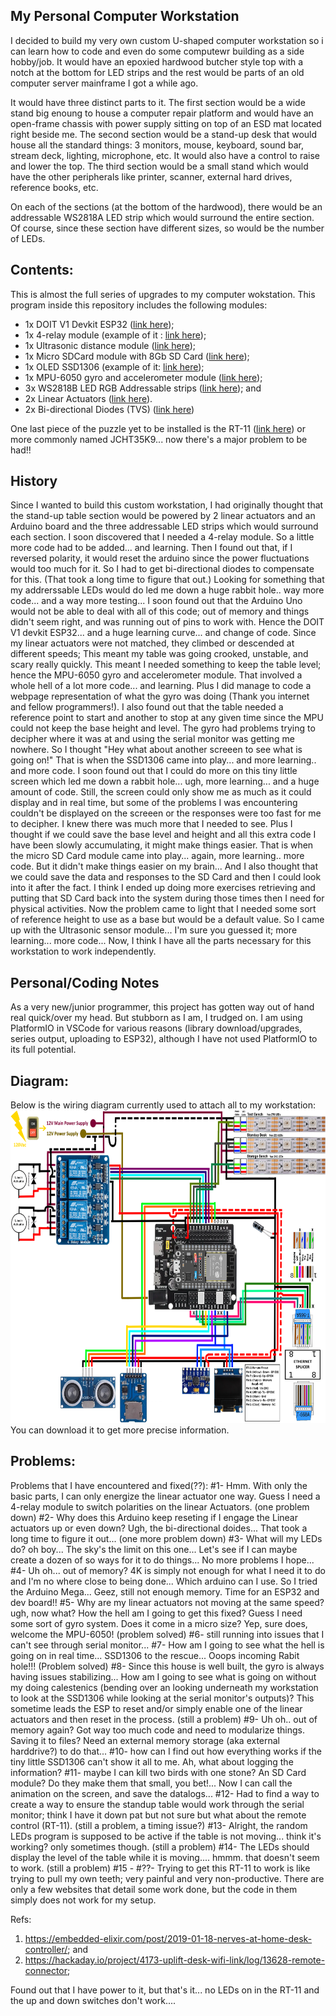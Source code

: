 ## My Personal Computer Workstation

I decided to build my very own custom U-shaped computer workstation so i can learn how to code and even do some computewr building as a side hobby/job.
It would have an epoxied hardwood butcher style top with a notch at the bottom for LED strips and the rest would be parts of an old computer server mainframe I got a while ago.

It would have three distinct parts to it.
The first section would be a wide stand big enoung to house a computer repair platform and would have an open-frame chassis with power supply sitting on top of an ESD mat located right beside me.
The second section would be a stand-up desk that would house all the standard things: 3 monitors, mouse, keyboard, sound bar, stream deck, lighting, microphone, etc. It would also have a control to raise and lower the top.
The third section would be a small stand which would have the other peripherals like printer, scanner, external hard drives, reference books, etc.

On each of the sections (at the bottom of the hardwood), there would be an addressable WS2818A LED strip which would surround the entire section.
Of course, since these section have different sizes, so would be the number of LEDs.

## Contents:
This is almost the full series of upgrades to my computer wokstation.
This program inside this repository includes the following modules:
- 1x DOIT V1 Devkit ESP32 (<a href="https://randomnerdtutorials.com/getting-started-with-esp32/" target="_blank">link here</a>);
- 1x 4-relay module (example of it : <a href="https://www.amazon.ca/ELEGOO-Channel-Optocoupler-Arduino-Raspberry/dp/B06XCKQ1M9?th=1" target="_blank">link here</a>);
- 1x Ultrasonic distance module (<a href="https://www.hackster.io/csw1/ultrasonic-sensor-with-arduino-uno-f33ca1" target="_blank">link here</a>);
- 1x Micro SDCard module with 8Gb SD Card (<a href="https://www.amazon.ca/Storage-Memory-Shield-Module-Arduino/dp/B01IPCAP72" target="_blank">link here</a>);
- 1x OLED SSD1306 (example of it: <a href="https://www.amazon.ca/UCTRONICS-SSD1306-Self-Luminous-Display-Raspberry/dp/B072Q2X2LL" target="_blank">link here</a>);
- 1x MPU-6050 gyro and accelerometer module (<a href="https://howtomechatronics.com/tutorials/arduino/arduino-and-mpu6050-accelerometer-and-gyroscope-tutorial/" target="_blank">link here</a>);
- 3x WS2818B LED RGB Addressable strips (<a href="https://www.superlightingled.com/ws2818-ic-programmable-led-strips-c-5_488_183.html" target="_blank">link here</a>); and
- 2x Linear Actuators (<a href="https://www.windynation.com/products/linear-actuators" target="_blank">link here</a>).
- 2x Bi-directional Diodes (TVS) (<a href="https://www.rohm.com/electronics-basics/diodes/di_what8" target="_blank">link here</a>)

One last piece of the puzzle yet to be installed is the RT-11 (<a href="https://www.progressiveautomations.ca/products/rt-11" target="_blank">link here</a>) or more commonly named JCHT35K9... now there's a major problem to be had!!

## History
Since I wanted to build this custom workstation, I had originally thought that the stand-up table section would be powered by 2 linear actuators and an Arduino board and the three addressable LED strips which would surround each section.
I soon discovered that I needed a 4-relay module. So a little more code had to be added... and learning.
Then I found out that, if I reversed polarity, it would reset the arduino since the power fluctuations would too much for it.
So I had to get bi-directional diodes to compensate for this. (That took a long time to figure that out.)
Looking for something that my addrerssable LEDs would do led me down a huge rabbit hole.. way more code... and a way more testing...
I soon found out that the Arduino Uno would not be able to deal with all of this code; out of memory and things didn't seem right, and was running out of pins to work with.
Hence the DOIT V1 devkit ESP32... and a huge learning curve... and change of code.
Since my linear actuators were not matched, they climbed or descended at different speeds; This meant my table was going crooked, unstable, and scary really quickly.
This meant I needed something to keep the table level; hence the MPU-6050 gyro and accelerometer module.
That involved a whole hell of a lot more code... and learning.
Plus I did manage to code a webpage representation of what the gyro was doing (Thank you internet and fellow programmers!).
I also found out that the table needed a reference point to start and another to stop at any given time since the MPU could not keep the base height and level.
The gyro had problems trying to decipher where it was at and using the serial monitor was getting me nowhere.
So I thought "Hey what about another screeen to see what is going on!"
That is when the SSD1306 came into play... and more learning.. and more code.
I soon found out that I could do more on this tiny little screen which led me down a rabbit hole... ugh, more learning... and a huge amount of code.
Still, the screen could only show me as much as it could display and in real time, but some of the problems I was encountering couldn't be displayed on the screeen or the responses were too fast for me to decipher.
I knew there was much more that I needed to see. Plus I thought if we could save the base level and height and all this extra code I have been slowly accumulating, it might make things easier.
That is when the micro SD Card module came into play... again, more learning.. more code. But it didn't make things easier on my brain...
And I also thought that we could save the data and responses to the SD Card and then I could look into it after the fact.
I think I ended up doing more exercises retrieving and putting that SD Card back into the system during those times then I need for physical activities.
Now the problem came to light that I needed some sort of reference height to use as a base but would be a default value.
So I came up with the Ultrasonic sensor module... I'm sure you guessed it; more learning... more code...
Now, I think I have all the parts necessary for this workstation to work independently.

## Personal/Coding Notes
As a very new/junior programmer, this project has gotten way out of hand real quick/over my head. But stubborn as I am, I trudged on.
I am using PlatformIO in VSCode for various reasons (library download/upgrades, series output, uploading to ESP32), although I have not used PlatformIO to its full potential.

## Diagram:
Below is the wiring diagram currently used to attach all to my workstation:
<img height=500 width=750 alt="Wiring diagram" src="https://github.com/Scarecrow1965/LED-SDCard-MPU-LA-OLED-ESP32/blob/main/ESP32-deskstand-wiring2.png">
You can download it to get more precise information.

## Problems:
Problems that I have encountered and fixed(??):
 #1- Hmm. With only the basic parts, I can only energize the linear actuator one way. Guess I need a 4-relay module to switch polarities on the linear Actuators. (one problem down)
 #2- Why does this Arduino keep reseting if I engage the Linear actuators up or even down? Ugh, the bi-directional doides... That took a long time to figure it out... (one more problem down)
 #3- What will my LEDs do? oh boy... The sky's the limit on this one... Let's see if I can maybe create a dozen of so ways for it to do things... No more problems I hope...
 #4- Uh oh... out of memory? 4K is simply not enough for what I need it to do and I'm no where close to being done... Which arduino can I use. So I tried the Arduino Mega...  Geez, still not enough memory. Time for an ESP32 and dev board!!
 #5- Why are my linear actuators not moving at the same speed? ugh, now what? How the hell am I going to get this fixed? Guess I need some sort of gyro system. Does it come in a micro size? Yep, sure does, welcome the MPU-6050! (problem solved)
 #6- still running into issues that I can't see through serial monitor...
 #7- How am I going to see what the hell is going on in real time... SSD1306 to the rescue... Ooops incoming Rabit hole!!! (Problem solved)
 #8- Since this house is well built, the gyro is always having issues stabilizing...
  How am I going to see what is going on without my doing calestenics (bending over an looking underneath my workstation to look at the SSD1306 while looking at the serial monitor's outputs)?
  This sometime leads the ESP to reset and/or simply enable one of the linear actuators and then reset in the process. (still a problem)
 #9- Uh oh.. out of memory again? Got way too much code and need to modularize things. Saving it to files? Need an external memory storage (aka external harddrive?) to do that...
 #10- how can I find out how everything works if the tiny little SSD1306 can't show it all to me. Ah, what about logging the information?
 #11- maybe I can kill two birds with one stone? An SD Card module? Do they make them that small, you bet!... Now I can call the animation on the screen, and save the datalogs...
 #12- Had to find a way to create a way to ensure the standup table would work through the serial monitor; think I have it down pat but not sure but what about the remote control (RT-11). (still a problem, a timing issue?)
 #13- Alright, the random LEDs program is supposed to be active if the table is not moving... think it's working? only sometimes though. (still a problem)
 #14- The LEDs should display the level of the table while it is moving.... hmmm. that doesn't seem to work. (still a problem)
 #15 - 
 #??- Trying to get this RT-11 to work is like trying to pull my own teeth; very painful and very non-productive. 
 There are only a few websites that detail some work done, but the code in them simply does not work for my setup.
 
 Refs:
 1) <a href="https://embedded-elixir.com/post/2019-01-18-nerves-at-home-desk-controller/" target="_blank">https://embedded-elixir.com/post/2019-01-18-nerves-at-home-desk-controller/</a>; and
 2) <a href="https://hackaday.io/project/4173-uplift-desk-wifi-link/log/13628-remote-connector" target="_blank">https://hackaday.io/project/4173-uplift-desk-wifi-link/log/13628-remote-connector</a>;
 
 Found out that I have power to it, but that's it... no LEDs on in the RT-11 and the up and down switches don't work....
